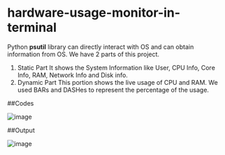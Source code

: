 # hardware-usage-monitor-in-terminal
Python **psutil** library can directly interact with OS and can obtain information from OS.
We have 2 parts of this project.
1. Static Part
   It shows the System Information like User, CPU Info, Core Info, RAM, Network Info and Disk info.
2. Dynamic Part
   This portion shows the live usage of CPU and RAM. We used BARs and DASHes to represent the percentage of the usage.
    
##Codes

![image](https://github.com/Neel037/hardware-usage-monitor-in-terminal/assets/59342992/6b673fa9-3fce-46ff-9c2f-d60af31efc8a)

##Output

![image](https://github.com/Neel037/hardware-usage-monitor-in-terminal/assets/59342992/ef6cf4d2-d196-4bda-a1ab-5d91667be276)
